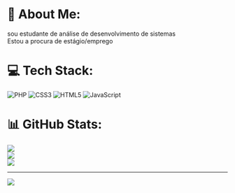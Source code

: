 # 💫 About Me:
sou estudante de análise de desenvolvimento de sistemas<br>Estou a procura de estágio/emprego


# 💻 Tech Stack:
![PHP](https://img.shields.io/badge/php-%23777BB4.svg?style=for-the-badge&logo=php&logoColor=white) ![CSS3](https://img.shields.io/badge/css3-%231572B6.svg?style=for-the-badge&logo=css3&logoColor=white) ![HTML5](https://img.shields.io/badge/html5-%23E34F26.svg?style=for-the-badge&logo=html5&logoColor=white) ![JavaScript](https://img.shields.io/badge/javascript-%23323330.svg?style=for-the-badge&logo=javascript&logoColor=%23F7DF1E)
# 📊 GitHub Stats:
![](https://github-readme-stats.vercel.app/api?username=adrianofirst&theme=dark&hide_border=false&include_all_commits=false&count_private=false)<br/>
![](https://github-readme-streak-stats.herokuapp.com/?user=adrianofirst&theme=dark&hide_border=false)<br/>
![](https://github-readme-stats.vercel.app/api/top-langs/?username=adrianofirst&theme=dark&hide_border=false&include_all_commits=false&count_private=false&layout=compact)

---
[![](https://visitcount.itsvg.in/api?id=adrianofirst&icon=0&color=0)](https://visitcount.itsvg.in)

<!-- Proudly created with GPRM ( https://gprm.itsvg.in ) -->